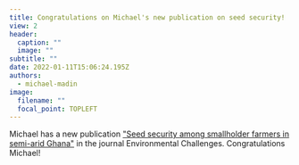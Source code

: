 ```yaml
---
title: Congratulations on Michael's new publication on seed security!
view: 2
header:
  caption: ""
  image: ""
subtitle: ""
date: 2022-01-11T15:06:24.195Z
authors:
  - michael-madin
image:
  filename: ""
  focal_point: TOPLEFT
---
```

Michael has a new publication ["Seed security among smallholder farmers in semi-arid Ghana"](https://www.sciencedirect.com/science/article/pii/S2667010021004121) in the journal Environmental Challenges. Congratulations Michael!